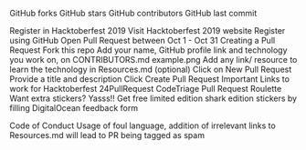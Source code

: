 
GitHub forks GitHub stars GitHub contributors GitHub last commit

Register in Hacktoberfest 2019
Visit Hacktoberfest 2019 website
Register using GitHub
Open Pull Request between Oct 1 - Oct 31
Creating a Pull Request
Fork this repo
Add your name, GitHub profile link and technology you work on, on CONTRIBUTORS.md
example.png
Add any link/ resource to learn the technology in Resources.md (optional)
Click on New Pull Request
Provide a title and description
Click Create Pull Request
Important Links to work for Hacktoberfest
24PullRequest
CodeTriage
Pull Request Roulette
Want extra stickers?
Yasss!!
Get free limited edition shark edition stickers by filling DigitalOcean feedback form

Code of Conduct
Usage of foul language, addition of irrelevant links to Resources.md will lead to PR being tagged as spam

